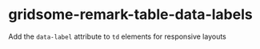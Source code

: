 # gridsome-remark-table-data-labels

Add the `data-label` attribute to `td` elements for responsive layouts
